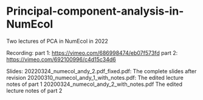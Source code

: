 # Principal-component-analysis-in-NumEcol

Two lectures of PCA in NumEcol in 2022

Recording:
part 1: https://vimeo.com/686998474/eb07f573fd
part 2: https://vimeo.com/692100996/c4d15c34d6

Slides:
20220324_numecol_andy_2.pdf_fixed.pdf: The complete slides after revision
20200310_numecol_andy_1_with_notes.pdf: The edited lecture notes of part 1
20200324_numecol_andy_2_with_notes.pdf The edited lecture notes of part 2

